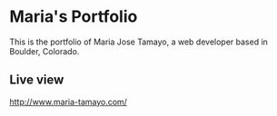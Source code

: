 # Maria's Portfolio

This is the portfolio of Maria Jose Tamayo, a web developer based in Boulder, Colorado.

## Live view

http://www.maria-tamayo.com/
